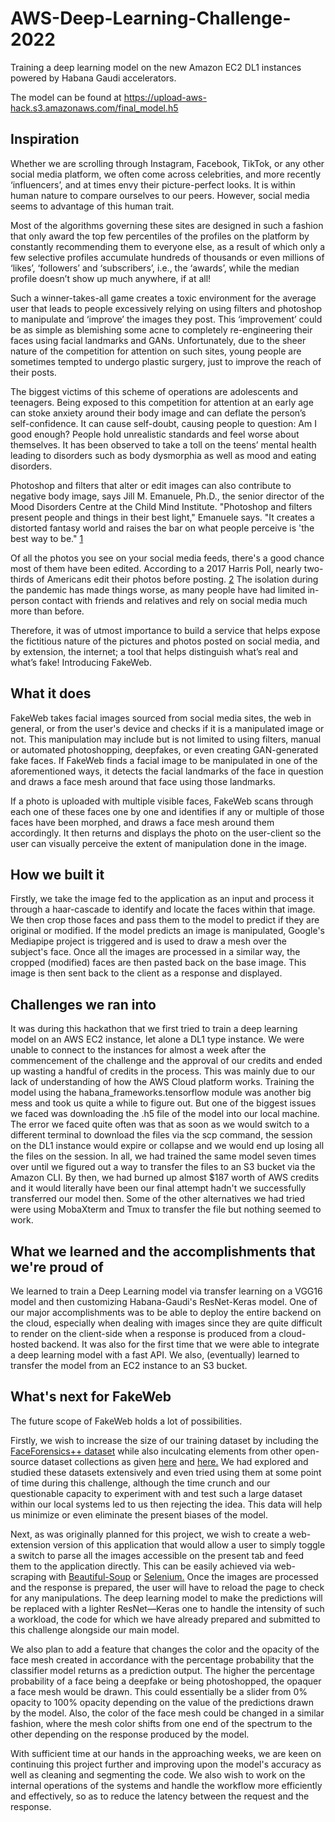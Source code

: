 # AWS-Deep-Learning-Challenge-2022
Training a deep learning model on the new Amazon EC2 DL1 instances powered by Habana Gaudi accelerators.

The model can be found at https://upload-aws-hack.s3.amazonaws.com/final_model.h5

## Inspiration

Whether we are scrolling through Instagram, Facebook, TikTok, or any other social media platform, we often come across celebrities, and more recently ‘influencers’, and at times envy their picture-perfect looks. It is within human nature to compare ourselves to our peers. However, social media seems to advantage of this human trait.

Most of the algorithms governing these sites are designed in such a fashion that only award the top few percentiles of the profiles on the platform by constantly recommending them to everyone else, as a result of which only a few selective profiles accumulate hundreds of thousands or even millions of ‘likes’, ‘followers’ and ‘subscribers’, i.e., the ‘awards’, while the median profile doesn’t show up much anywhere, if at all!

Such a winner-takes-all game creates a toxic environment for the average user that leads to people excessively relying on using filters and photoshop to manipulate and ‘improve’ the images they post. This ‘improvement’ could be as simple as blemishing some acne to completely re-engineering their faces using facial landmarks and GANs. Unfortunately, due to the sheer nature of the competition for attention on such sites, young people are sometimes tempted to undergo plastic surgery, just to improve the reach of their posts.

The biggest victims of this scheme of operations are adolescents and teenagers. Being exposed to this competition for attention at an early age can stoke anxiety around their body image and can deflate the person’s self-confidence. It can cause self-doubt, causing people to question: Am I good enough? People hold unrealistic standards and feel worse about themselves. It has been observed to take a toll on the teens’ mental health leading to disorders such as body dysmorphia as well as mood and eating disorders. 

Photoshop and filters that alter or edit images can also contribute to negative body image, says Jill M. Emanuele, Ph.D., the senior director of the Mood Disorders Centre at the Child Mind Institute. "Photoshop and filters present people and things in their best light," Emanuele says. "It creates a distorted fantasy world and raises the bar on what people perceive is 'the best way to be." [1](https://www.insider.com/how-social-media-affects-body-image)

Of all the photos you see on your social media feeds, there's a good chance most of them have been edited. According to a 2017 Harris Poll, nearly two-thirds of Americans edit their photos before posting. [2](https://www.globenewswire.com/news-release/2017/05/18/1312618/0/en/The-Filter-Effect-People-Distrust-Websites-Because-of-Manipulated-Photos.html) The isolation during the pandemic has made things worse, as many people have had limited in-person contact with friends and relatives and rely on social media much more than before. 

Therefore, it was of utmost importance to build a service that helps expose the fictitious nature of the pictures and photos posted on social media, and by extension, the internet; a tool that helps distinguish what’s real and what’s fake! Introducing FakeWeb.

## What it does

FakeWeb takes facial images sourced from social media sites, the web in general, or from the user's device and checks if it is a manipulated image or not. This manipulation may include but is not limited to using filters, manual or automated photoshopping, deepfakes, or even creating GAN-generated fake faces. If FakeWeb finds a facial image to be manipulated in one of the aforementioned ways, it detects the facial landmarks of the face in question and draws a face mesh around that face using those landmarks. 

If a photo is uploaded with multiple visible faces, FakeWeb scans through each one of these faces one by one and identifies if any or multiple of those faces have been morphed, and draws a face mesh around them accordingly. It then returns and displays the photo on the user-client so the user can visually perceive the extent of manipulation done in the image.

## How we built it

Firstly, we take the image fed to the application as an input and process it through a haar-cascade to identify and locate the faces within that image. We then crop those faces and pass them to the model to predict if they are original or modified. If the model predicts an image is manipulated, Google's Mediapipe project is triggered and is used to draw a mesh over the subject's face. Once all the images are processed in a similar way, the cropped (modified) faces are then pasted back on the base image. This image is then sent back to the client as a response and displayed. 

## Challenges we ran into

It was during this hackathon that we first tried to train a deep learning model on an AWS EC2 instance, let alone a DL1 type instance. We were unable to connect to the instances for almost a week after the commencement of the challenge and the approval of our credits and ended up wasting a handful of credits in the process. This was mainly due to our lack of understanding of how the AWS Cloud platform works. Training the model using the habana_frameworks.tensorflow module was another big mess and took us quite a while to figure out. But one of the biggest issues we faced was downloading the .h5 file of the model into our local machine. The error we faced quite often was that as soon as we would switch to a different terminal to download the files via the scp command, the session on the DL1 instance would expire or collapse and we would end up losing all the files on the session. In all, we had trained the same model seven times over until we figured out a way to transfer the files to an S3 bucket via the Amazon CLI. By then, we had burned up almost $187 worth of  AWS credits and it would literally have been our final attempt hadn't we successfully transferred our model then. Some of the other alternatives we had tried were using MobaXterm and Tmux to transfer the file but nothing seemed to work.

## What we learned and the accomplishments that we're proud of

We learned to train a Deep Learning model via transfer learning on a VGG16 model and then customizing Habana-Gaudi's ResNet-Keras model. One of our major accomplishments was to be able to deploy the entire backend on the cloud, especially when dealing with images since they are quite difficult to render on the client-side when a response is produced from a cloud-hosted backend. It was also for the first time that we were able to integrate a deep learning model with a fast API. We also, (eventually) learned to transfer the model from an EC2 instance to an S3 bucket. 

## What's next for FakeWeb

The future scope of FakeWeb holds a lot of possibilities. 

Firstly, we wish to increase the size of our training dataset by including the [FaceForensics++ dataset](https://github.com/ondyari/FaceForensics) while also inculcating elements from other open-source dataset collections as given [here](https://www.kaggle.com/c/deepfake-detection-challenge/discussion/121173) and [here.](https://www.kaggle.com/xhlulu/140k-real-and-fake-faces) We had explored and studied these datasets extensively and even tried using them at some point of time during this challenge, although the time crunch and our questionable capacity to experiment with and test such a large dataset within our local systems led to us then rejecting the idea. This data will help us minimize or even eliminate the present biases of the model.

Next, as was originally planned for this project, we wish to create a web-extension version of this application that would allow a user to simply toggle a switch to parse all the images accessible on the present tab and feed them to the application directly. This can be easily achieved via web-scraping with [Beautiful-Soup](https://beautiful-soup-4.readthedocs.io/en/latest/) or [Selenium.](https://www.selenium.dev/) Once the images are processed and the response is prepared, the user will have to reload the page to check for any manipulations. The deep learning model to make the predictions will be replaced with a lighter ResNet—Keras one to handle the intensity of such a workload, the code for which we have already prepared and submitted to this challenge alongside our main model.

We also plan to add a feature that changes the color and the opacity of the face mesh created in accordance with the percentage probability that the classifier model returns as a prediction output. The higher the percentage probability of a face being a deepfake or being photoshopped, the opaquer a face mesh would be drawn. This could essentially be a slider from 0% opacity to 100% opacity depending on the value of the predictions drawn by the model. Also, the color of the face mesh could be changed in a similar fashion, where the mesh color shifts from one end of the spectrum to the other depending on the response produced by the model. 

With sufficient time at our hands in the approaching weeks, we are keen on continuing this project further and improving upon the model's accuracy as well as cleaning and segmenting the code. We also wish to work on the internal operations of the systems and handle the workflow more efficiently and effectively, so as to reduce the latency between the request and the response. 



